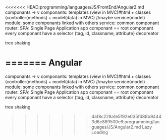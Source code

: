 <<<<<<< HEAD:programming/languages/JS/FrontEnd/Angular2.md
componants -> v
componants: templates (view in MVC)#html + classes (controller(methods) + model(data) in MVC)    //maybe service(model)
module: some componants linked with others
service: common componant 
router:
SPA: Single Page Application
app componant == root componant
every componant have a selector {tag, id, classname, attribute}
decoreator




tree shaking 

=======
Angular
===

componants -> v
componants: templates (view in MVC)#html + classes (controller(methods) + model(data) in MVC)    //maybe service(model)
module: some componants linked with others
service: common componant 
router:
SPA: Single Page Application
app componant == root componant
every componant have a selector {tag, id, classname, attribute}
decoreator




tree shaking 

>>>>>>> 4af8c228a1e5f92e035f488b94443d6c889500e6:programming/languages/JS/Angular2.md
Lazy Loading